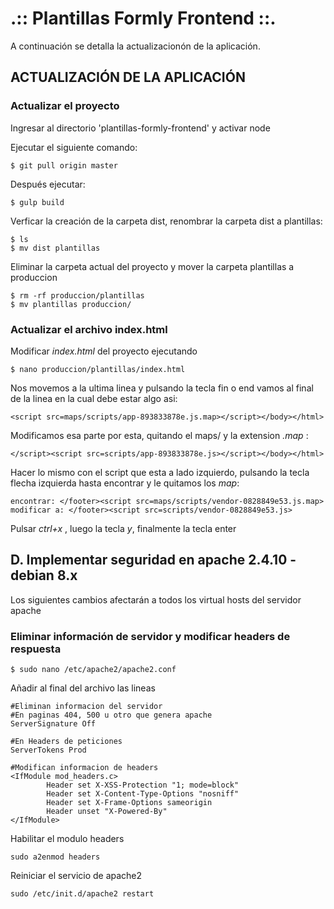 .:: Plantillas Formly Frontend ::.
=================================================

A continuación se detalla la actualizacionón de la aplicación.

## ACTUALIZACIÓN DE LA APLICACIÓN

### Actualizar el proyecto

Ingresar al directorio 'plantillas-formly-frontend' y activar node

Ejecutar el siguiente comando:

    $ git pull origin master

Después ejecutar:

    $ gulp build

Verficar la creación de la carpeta dist, renombrar la carpeta dist a plantillas:

    $ ls
    $ mv dist plantillas

Eliminar la carpeta actual del proyecto y mover la carpeta plantillas a produccion

    $ rm -rf produccion/plantillas
    $ mv plantillas produccion/

### Actualizar el archivo index.html

Modificar _index.html_ del proyecto ejecutando

    $ nano produccion/plantillas/index.html

Nos movemos a la ultima linea y pulsando la tecla fin o end vamos al final de la linea en la cual debe estar algo asi:

    <script src=maps/scripts/app-893833878e.js.map></script></body></html>

Modificamos esa parte por esta, quitando el maps/  y la extension _.map_ :

    </script><script src=scripts/app-893833878e.js></script></body></html>

Hacer lo mismo con el script que esta a lado izquierdo, pulsando la tecla flecha izquierda hasta encontrar y le quitamos los _map_:

    encontrar: </footer><script src=maps/scripts/vendor-0828849e53.js.map>
    modificar a: </footer><script src=scripts/vendor-0828849e53.js>

Pulsar _ctrl+x_ , luego la tecla _y_, finalmente la tecla enter

## D. Implementar seguridad en apache 2.4.10 - debian 8.x

Los siguientes cambios afectarán a todos los virtual hosts del servidor apache

### Eliminar información de servidor y modificar headers de respuesta

    $ sudo nano /etc/apache2/apache2.conf

Añadir al final del archivo las lineas

    #Eliminan informacion del servidor
    #En paginas 404, 500 u otro que genera apache
    ServerSignature Off

    #En Headers de peticiones
    ServerTokens Prod

    #Modifican informacion de headers
    <IfModule mod_headers.c>
            Header set X-XSS-Protection "1; mode=block"
            Header set X-Content-Type-Options "nosniff"
            Header set X-Frame-Options sameorigin
            Header unset "X-Powered-By"
    </IfModule>

Habilitar el modulo headers

    sudo a2enmod headers

Reiniciar el servicio de apache2

    sudo /etc/init.d/apache2 restart
